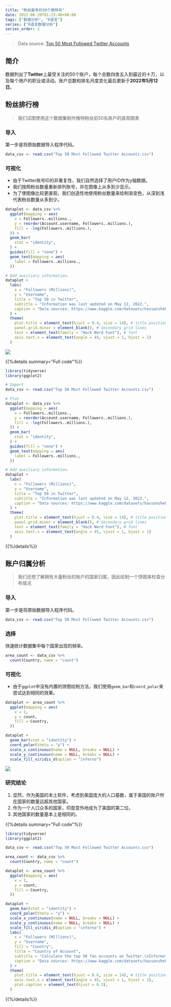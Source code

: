```yaml
---
title: "粉丝最多的50个推特号"
date: 2022-06-20T01:23:48+08:00
tags: ["数据分析", "R语言"]
series: ["R语言数据分析"]
series_order: 2
---
```


> Data source: [Top 50 Most Followed Twitter Accounts](https://www.kaggle.com/datasets/hassanshehzadk/top-50-most-followed-twitter-accounts?resource=download)

## 简介

数据列出了**Twitter**上最受关注的50个账户，每个总数四舍五入到最近的十万，以及每个用户的职业或活动。账户总数和排名月度变化最后更新于**2022年5月12日**。

## 粉丝排行榜

> 我们试图使用这个数据集制作推特粉丝前50名账户的直观图表

### 导入

第一步是将原始数据导入程序代码。

```R
data_csv <- read.csv("Top 50 Most Followed Twitter Accounts.csv")
```

### 可视化

- 由于Twitter账号ID的非重复性，我们自然选择了用户ID作为y轴数据。
- 我们按照粉丝数量重新排列账号，并在图像上从多到少显示。
- 为了使图像比较更直观，我们创造性地使用粉丝数量来绘制渐变色，从深到浅代表粉丝数量从多到少。

```R
dataplot <- data_csv %>%
  ggplot(mapping = aes(
    x = Followers..millions.,
    y = reorder(Account.username, Followers..millions.),
    fill = -log(Followers..millions.),
  )) +
  geom_bar(
    stat = "identity",
  ) +
  guides(fill = "none") +
  geom_text(mapping = aes(
    label = Followers..millions.,
  ))

# Add auxiliary information.
dataplot +
  labs(
    x = "Followers (Millions)",
    y = "Username",
    title = "Top 50 in Twitter",
    subtitle = "Information was last updated on May 12, 2022.",
    caption = "Data sources: https://www.kaggle.com/datasets/hassanshehzadk/top-50-most-followed-twitter-accounts?resource=download",
  ) +
  theme(
    plot.title = element_text(hjust = 0.4, size = 14), # title position
    panel.grid.minor = element_blank(), # Secondary grid lines
    text = element_text(family = "Hack Nerd Font"), # font
    axis.text.x = element_text(angle = 45, vjust = 1, hjust = 1)
  )
```

![](plot1.svg)

{{%details summary="Full code"%}}
```R
library(tidyverse)
library(ggplot2)

# Import
data_csv <- read.csv("Top 50 Most Followed Twitter Accounts.csv")

# Plot
dataplot <- data_csv %>%
  ggplot(mapping = aes(
    x = Followers..millions.,
    y = reorder(Account.username, Followers..millions.),
    fill = -log(Followers..millions.),
  )) +
  geom_bar(
    stat = "identity",
  ) +
  guides(fill = "none") +
  geom_text(mapping = aes(
    label = Followers..millions.,
  ))

# Add auxiliary information.
dataplot +
  labs(
    x = "Followers (Millions)",
    y = "Username",
    title = "Top 50 in Twitter",
    subtitle = "Information was last updated on May 12, 2022.",
    caption = "Data sources: https://www.kaggle.com/datasets/hassanshehzadk/top-50-most-followed-twitter-accounts?resource=download", # nolint
  ) +
  theme(
    plot.title = element_text(hjust = 0.4, size = 14), # title position
    panel.grid.minor = element_blank(), # Secondary grid lines
    text = element_text(family = "Hack Nerd Font"), # font
    axis.text.x = element_text(angle = 45, vjust = 1, hjust = 1)
  )
```
{{%/details%}}

## 账户归属分析

> 我们还想了解拥有大量粉丝的账户的国家归属，因此绘制一个饼图来检查分布情况

### 导入

第一步是将原始数据导入程序代码。

```R
data_csv <- read.csv("Top 50 Most Followed Twitter Accounts.csv")
```

### 选择

快速统计数据集中每个国家出现的频率。

```R
area_count <- data_csv %>%
  count(Country, name = "count")
```

### 可视化

- 由于`ggplot`中没有内置的饼图绘制方法，我们使用`geom_bar`和`coord_polar`来尝试达到相同的效果。

```R
dataplot <- area_count %>%
  ggplot(mapping = aes(
    x = 1,
    y = count,
    fill = Country,
  ))

dataplot +
  geom_bar(stat = "identity") +
  coord_polar(theta = "y") +
  scale_x_continuous(name = NULL, breaks = NULL) +
  scale_y_continuous(name = NULL, breaks = NULL) +
  scale_fill_viridis_d(option = "inferno")
```

![](plot2.svg)

### 研究结论

1. 显然，作为美国的本土软件，考虑到美国庞大的人口基数，属于美国的账户所在国家的数量远超其他国家。
2. 作为一个人口众多的国家，印度意外地成为了美国的第二位。
3. 其他国家的数量基本上是相同的。

{{%details summary="Full code"%}}
```R
library(tidyverse)
library(ggplot2)

data_csv <- read.csv("Top 50 Most Followed Twitter Accounts.csv")

area_count <- data_csv %>%
  count(Country, name = "count")

dataplot <- area_count %>%
  ggplot(mapping = aes(
    x = 1,
    y = count,
    fill = Country,
  ))

dataplot +
  geom_bar(stat = "identity") +
  coord_polar(theta = "y") +
  scale_x_continuous(name = NULL, breaks = NULL) +
  scale_y_continuous(name = NULL, breaks = NULL) +
  scale_fill_viridis_d(option = "inferno") +
  labs(
    x = "Followers (Millions)",
    y = "Username",
    fill = "Country",
    title = "Country of Account",
    subtitle = "Calculate the top 50 fan accounts on Twitter.\nInformation was last updated on May 12, 2022.", # nolint
    caption = "Data sources: https://www.kaggle.com/datasets/hassanshehzadk/top-50-most-followed-twitter-accounts?resource=download", # nolint
  ) +
  theme(
    plot.title = element_text(hjust = 0.6, size = 14), # title position
    axis.text.x = element_text(angle = 45, vjust = 1, hjust = 1),
    plot.caption = element_text(hjust = 0.3),
  )
```
{{%/details%}}